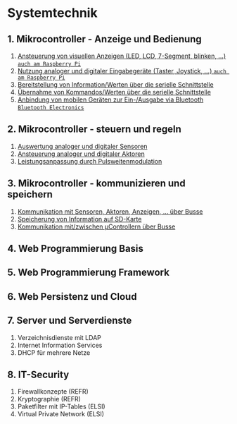 # Systemtechnik

## 1. Mikrocontroller - Anzeige und Bedienung

1.	[Ansteuerung von visuellen Anzeigen (LED, LCD, 7-Segment, blinken, ...) `auch am Raspberry Pi`](./thema01-03/README.md)
2.	[Nutzung analoger und digitaler Eingabegeräte (Taster, Joystick, ...) `auch am Raspberry Pi`](./thema01-03/README.md)
3.	[Bereitstellung von Information/Werten über die serielle Schnittstelle](./thema01-03/README.md)
4.	[Übernahme von Kommandos/Werten über die serielle Schnittstelle](./thema01-03/README.md)
5.	[Anbindung von mobilen Geräten zur Ein-/Ausgabe via Bluetooth `Bluetooth Electronics`](./thema01-03/README.md)

## 2. Mikrocontroller - steuern und regeln

1.	[Auswertung analoger und digitaler Sensoren](./thema01-03/README.md)
2.	[Ansteuerung analoger und digitaler Aktoren](./thema01-03/README.md)
3.	[Leistungsanpassung durch Pulsweitenmodulation](./thema01-03/README.md)

## 3. Mikrocontroller - kommunizieren und speichern

1.	[Kommunikation mit Sensoren, Aktoren, Anzeigen, ... über Busse](./thema01-03/README.md)
2.	[Speicherung von Information auf SD-Karte](./thema01-03/README.md)
3.	[Kommunikation mit/zwischen µControllern über Busse](./thema01-03/README.md)

## 4. Web Programmierung Basis
## 5. Web Programmierung Framework
## 6. Web Persistenz und Cloud
## 7. Server und Serverdienste

1. Verzeichnisdienste mit LDAP
2. Internet Information Services
3. DHCP für mehrere Netze

## 8. IT-Security

1. Firewallkonzepte (REFR)
2. Kryptographie (REFR)
3. Paketfilter mit IP-Tables (ELSI)
4. Virtual Private Network (ELSI)
